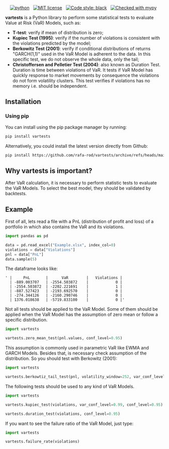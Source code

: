 <!-- buttons -->
<p align="center">
    <a href="https://www.python.org/">
        <img src="https://img.shields.io/badge/python-v3-brightgreen.svg"
            alt="python"></a> &nbsp;
    <a href="https://opensource.org/licenses/MIT">
        <img src="https://img.shields.io/badge/license-MIT-brightgreen.svg"
            alt="MIT license"></a> &nbsp;
    <a href="https://github.com/psf/black">
        <img src="https://img.shields.io/badge/code%20style-black-000000.svg"
            alt="Code style: black"></a> &nbsp;
    <a href="http://mypy-lang.org/">
        <img src="http://www.mypy-lang.org/static/mypy_badge.svg"
            alt="Checked with mypy"></a> &nbsp;
</p>

<!-- content -->

**vartests** is a Python library to perform some statistical tests to evaluate Value at Risk (VaR) Models, such as:

- **T-test**: verify if mean of distribution is zero;
- **Kupiec Test (1995)**: verify if the number of violations is consistent with the violations predicted by the model;
- **Berkowitz Test (2001)**: verify if conditional distributions of returns "GARCH(1,1)"  used in the VaR Model is adherent to the data. In this specific test, we do not observe the whole data, only the tail;
- **Christoffersen and Pelletier Test (2004)**: also known as Duration Test. Duration is time between violations of VaR. It tests if VaR Model has quickly response to market movements by consequence the violations do not form volatility clusters. This test verifies if violations has no memory i.e. should be independent.

## Installation

### Using pip

You can install using the pip package manager by running:

```sh
pip install vartests
```

Alternatively, you could install the latest version directly from Github:

```sh
pip install https://github.com/rafa-rod/vartests/archive/refs/heads/main.zip
```

## Why vartests is important?

After VaR calculation, it is necessary to perform statistic tests to evaluate the VaR Models. To select the best model, they should be validated by backtests.

## Example

First of all, lets read a file with a PnL (distribution of profit and loss) of a portfolio in which also contains the VaR and its violations.

```python
import pandas as pd

data = pd.read_excel("Example.xlsx", index_col=0)
violations = data["Violations"]
pnl = data["PnL"] 
data.sample(5)
```

The dataframe looks like:

```
' |     PnL       |      VaR        |   Violations |
  | -889.003707   | -2554.503872    |            0 |
  | -2554.503872  | -2202.221691    |            1 | 
  | -887.527423   | -2193.692570    |            0 |  
  | -274.344126   | -2160.290746    |            0 | 
  | 1376.018638   | -5719.833100    |            0 |'
```

Not all tests should be applied to the VaR Model. Some of them should be applied when the VaR Model has the assumption of zero mean or follow a specific distribution.

```python
import vartests

vartests.zero_mean_test(pnl.values, conf_level=0.95)
```

This assumption is commonly used in parametric VaR like EWMA and GARCH Models. Besides that, is necessary check assumption of the distribution. So you should test with Berkowitz (2001):

```python
import vartests

vartests.berkowtiz_tail_test(pnl, volatility_window=252, var_conf_level=0.99, conf_level=0.95)
```

The following tests should be used to any kind of VaR Models.

```python
import vartests

vartests.kupiec_test(violations, var_conf_level=0.99, conf_level=0.95)

vartests.duration_test(violations, conf_level=0.95)
```

If you want to see the failure ratio of the VaR Model, just type:

```python
import vartests

vartests.failure_rate(violations)
```